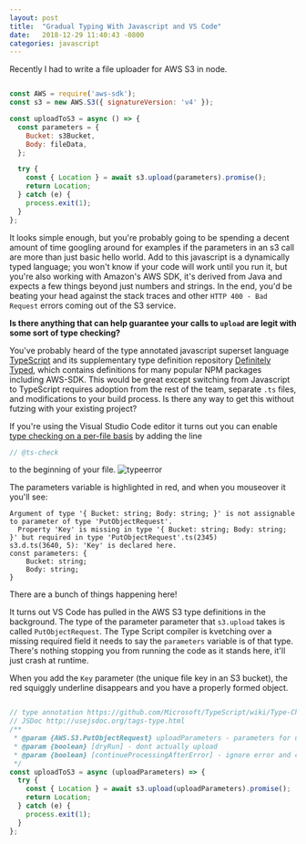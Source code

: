 ```yaml
---
layout: post
title:  "Gradual Typing With Javascript and VS Code"
date:   2018-12-29 11:40:43 -0800
categories: javascript
---
```


Recently I had to write a file uploader for AWS S3 in node. 

```javascript

const AWS = require('aws-sdk');
const s3 = new AWS.S3({ signatureVersion: 'v4' });

const uploadToS3 = async () => {
  const parameters = {
    Bucket: s3Bucket,
    Body: fileData,
  };

  try {
    const { Location } = await s3.upload(parameters).promise();
    return Location;
  } catch (e) {
    process.exit(1);
  }
};
```


It looks simple enough, but you're probably going to be spending a decent amount of time googling around for examples if the parameters in an s3 call are more than just basic hello world. Add to this javascript is a dynamically typed language; you won't know if your code will work until you run it, but you're also working with Amazon's AWS SDK, it's derived from Java and expects a few things beyond just numbers and strings. In the end, you'd be beating your head against the stack traces and other `HTTP 400 - Bad Request` errors coming out of the S3 service.

**Is there anything that can help guarantee your calls to `upload` are legit with some sort of type checking?** 

You've probably heard of the type annotated javascript superset language [TypeScript][typescript-site] and its supplementary type definition repository [Definitely Typed][dt-site], which contains definitions for many popular NPM packages including AWS-SDK. This would be great except switching from Javascript to TypeScript requires adoption from the rest of the team, separate `.ts` files, and modifications to your build process. Is there any way to get this without futzing with your existing project?

If you're using the Visual Studio Code editor it turns out you can enable [type checking on a per-file basis][type-annotation] by adding the line
```javascript
// @ts-check
```
to the beginning of your file. 
![typeerror](typeError.png)

The parameters variable is highlighted in red, and when you mouseover it you'll see:

```
Argument of type '{ Bucket: string; Body: string; }' is not assignable to parameter of type 'PutObjectRequest'.
  Property 'Key' is missing in type '{ Bucket: string; Body: string; }' but required in type 'PutObjectRequest'.ts(2345)
s3.d.ts(3640, 5): 'Key' is declared here.
const parameters: {
    Bucket: string;
    Body: string;
}
```
There are a bunch of things happening here! 

It turns out VS Code has pulled in the AWS S3 type definitions in the background. The type of the parameter parameter that `s3.upload` takes is called `PutObjectRequest`. The Type Script compiler is kvetching over a missing required field it needs to say the `parameters` variable is of that type. There's nothing stopping you from running the code as it stands here, it'll just crash at runtime. 

When you add the `Key` parameter (the unique file key in an S3 bucket), the red squiggly underline disappears and you have a properly formed object.


```javascript

// type annotation https://github.com/Microsoft/TypeScript/wiki/Type-Checking-JavaScript-Files
// JSDoc http://usejsdoc.org/tags-type.html
/**
 * @param {AWS.S3.PutObjectRequest} uploadParameters - parameters for uploadng a font to s3
 * @param {boolean} [dryRun] - dont actually upload
 * @param {boolean} [continueProcessingAfterError] - ignore error and continue despite error
 */
const uploadToS3 = async (uploadParameters) => {
  try {
    const { Location } = await s3.upload(uploadParameters).promise();
    return Location;
  } catch (e) {
    process.exit(1);
  }
};

```
[typescript-site]: https://www.typescriptlang.org/
[dt-site]: http://definitelytyped.org/
[type-annotation]: https://github.com/Microsoft/TypeScript/wiki/Type-Checking-JavaScript-Files